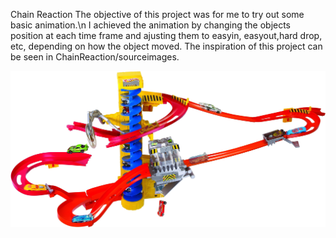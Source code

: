 Chain Reaction
The objective of this project was for me to try out some basic animation.\n
I achieved the animation by changing the objects position at each time frame and ajusting them to easyin, easyout,hard drop, etc, depending on how the object moved.
The inspiration of this project can be seen in ChainReaction/sourceimages.

![Alt text](sourceimages/Track.jpeg?raw=true "Title")
